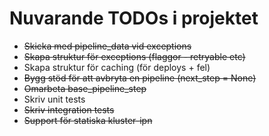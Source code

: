 # Nuvarande TODOs i projektet

* ~~Skicka med pipeline_data vid exceptions~~
* ~~Skapa struktur för exceptions (flaggor - retryable etc)~~
* Skapa struktur för caching (för deploys + fel)
* ~~Bygg stöd för att avbryta en pipeline (next_step = None)~~
* ~~Omarbeta base_pipeline_step~~
* Skriv unit tests
* ~~Skriv integration tests~~
* ~~Support för statiska kluster-ipn~~